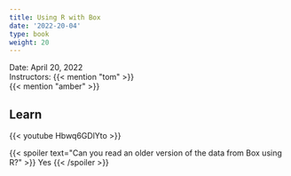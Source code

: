 ```yaml
---
title: Using R with Box
date: '2022-20-04'
type: book
weight: 20
---
```


Date: April 20, 2022 
<BR>
Instructors: 
{{< mention "tom" >}}
<br>
{{< mention "amber" >}}
<br>

<!--more-->

## Learn

{{< youtube Hbwq6GDlYto >}}



{{< spoiler text="Can you read an older version of the data from Box using R?" >}}
Yes
{{< /spoiler >}}
